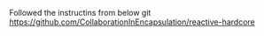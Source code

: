 Followed the instructins from below git
https://github.com/CollaborationInEncapsulation/reactive-hardcore